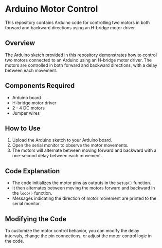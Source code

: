 # Arduino Motor Control

This repository contains Arduino code for controlling two motors in both forward and backward directions using an H-bridge motor driver.

## Overview

The Arduino sketch provided in this repository demonstrates how to control two motors connected to an Arduino using an H-bridge motor driver. The motors are controlled in both forward and backward directions, with a delay between each movement.

## Components Required

- Arduino board
- H-bridge motor driver
- 2 - 4 DC motors
- Jumper wires

## How to Use
1. Upload the Arduino sketch to your Arduino board.
2. Open the serial monitor to observe the motor movements.
3. The motors will alternate between moving forward and backward with a one-second delay between each movement.

## Code Explanation

- The code initializes the motor pins as outputs in the `setup()` function.
- It then alternates between moving the motors forward and backward in the `loop()` function.
- Messages indicating the direction of motor movement are printed to the serial monitor.

## Modifying the Code

To customize the motor control behavior, you can modify the delay intervals, change the pin connections, or adjust the motor control logic in the code.
